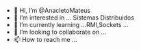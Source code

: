 - 👋 Hi, I’m @AnacletoMateus
- 👀 I’m interested in ... Sistemas Distribuidos
- 🌱 I’m currently learning ...RMI,Sockets ...
- 💞️ I’m looking to collaborate on ...
- 📫 How to reach me ...

<!---
AnacletoMateus/AnacletoMateus is a ✨ special ✨ repository because its `README.md` (this file) appears on your GitHub profile.
You can click the Preview link to take a look at your changes.
--->
